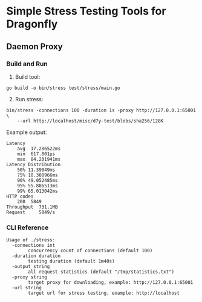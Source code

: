 # Simple Stress Testing Tools for Dragonfly

## Daemon Proxy

### Build and Run

1. Build tool:
```shell
go build -o bin/stress test/stress/main.go
```

2. Run stress:
```shell
bin/stress -connections 100 -duration 1s -proxy http://127.0.0.1:65001 \
    --url http://localhost/misc/d7y-test/blobs/sha256/128K
```

Example output:
```
Latency
	avg	 17.286522ms
	min	 617.801µs
	max	 84.201941ms
Latency Distribution
	50%	11.39049ms
	75%	18.308966ms
	90%	49.052485ms
	95%	55.886513ms
	99%	65.013042ms
HTTP codes
	200	 5849
Throughput	731.1MB
Request		5849/s
```

### CLI Reference

```
Usage of ./stress:
  -connections int
    	concurrency count of connections (default 100)
  -duration duration
    	testing duration (default 1m40s)
  -output string
    	all request statistics (default "/tmp/statistics.txt")
  -proxy string
    	target proxy for downloading, example: http://127.0.0.1:65001
  -url string
    	target url for stress testing, example: http://localhost
```
